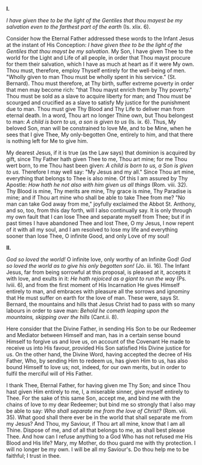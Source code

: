 
**I\.**

*I have given thee to be the light of the Gentiles that thou mayest be my salvation even to the farthest part of the earth* (Is. xlix. 6).

Consider how the Eternal Father addressed these words to the Infant Jesus at the instant of His Conception: *I have given thee to be the light of the Gentiles that thou mayst be my salvation*. My Son, I have given Thee to the world for the Light and Life of all people, in order that Thou mayst procure for them their salvation, which I have as much at heart as if it were My own. Thou must, therefore, employ Thyself entirely for the well-being of men. \"Wholly given to man Thou must be wholly spent in his service.\" (St. Bernard). Thou must therefore, at Thy birth, suffer extreme poverty in order that men may become rich: \"that Thou mayst enrich them by Thy poverty.\" Thou must be sold as a slave to acquire liberty for man; and Thou must be scourged and crucified as a slave to satisfy My justice for the punishment due to man. Thou must give Thy Blood and Thy Life to deliver man from eternal death. In a word, Thou art no longer Thine own, but Thou belongest to man: *A child is born to us, a son is given to us* (Is. ix. 6). Thus, My beloved Son, man will be constrained to love Me, and to be Mine, when he sees that I give Thee, My only-begotten One, entirely to him, and that there is nothing left for Me to give him.

My dearest Jesus, if it is true (as the Law says) that dominion is acquired by gift, since Thy Father hath given Thee to me, Thou art mine; for me Thou wert born, to me Thou hast been given: *A child is born to us, a Son is given to us.* Therefore I may well say: \"My Jesus and my all.\" Since Thou art mine, everything that belongs to Thee is also mine. Of this I am assured by Thy Apostle: *How hath he not also with him given us all things* (Rom. viii. 32). Thy Blood is mine, Thy merits are mine, Thy grace is mine, Thy Paradise is mine; and if Thou art mine who shall be able to take Thee from me? \"No man can take God away from me,\" joyfully exclaimed the Abbot St. Anthony, and so, too, from this day forth, will I also continually say. It is only through my own fault that I can lose Thee and separate myself from Thee; but if in past times I have abandoned Thee and lost Thee, O my Jesus, I now repent of it with all my soul, and I am resolved to lose my life and everything sooner than lose Thee, O infinite Good, and only Love of my soul!

**II\.**

*God so loved the world!* O infinite love, only worthy of an Infinite God! *God so loved the world as to give his only begotten son!* (Jo. iii. 16). The Infant Jesus, far from being sorrowful at this proposal, is pleased at it, accepts it with love, and exults in it: *He hath rejoiced as a giant to run the way* (Ps. lviii. 6), and from the first moment of His Incarnation He gives Himself entirely to man, and embraces with pleasure all the sorrows and ignominy that He must suffer on earth for the love of man. These were, says St. Bernard, the mountains and hills that Jesus Christ had to pass with so many labours in order to save man: *Behold he cometh leaping upon the mountains, skipping over the hills* (Cant.ii. 8).

Here consider that the Divine Father, in sending His Son to be our Redeemer and Mediator between Himself and man, has in a certain sense bound Himself to forgive us and love us, on account of the Covenant He made to receive us into His favour, provided His Son satisfied His Divine justice for us. On the other hand, the Divine Word, having accepted the decree of His Father, Who, by sending Him to redeem us, has given Him to us, has also bound Himself to love us; not, indeed, for our own merits, but in order to fulfil the merciful will of His Father.

I thank Thee, Eternal Father, for having given me Thy Son; and since Thou hast given Him entirely to me, I, a miserable sinner, give myself entirely to Thee. For the sake of this same Son, accept me, and bind me with the chains of love to my dear Redeemer; but bind me so strongly that I also may be able to say: *Who shall separate me from the love of Christ?* (Rom. viii. 35). What good shall there ever be in the world that shall separate me from my Jesus? And Thou, my Saviour, if Thou art all mine, know that I am all Thine. Dispose of me, and of all that belongs to me, as shall best please Thee. And how can I refuse anything to a God Who has not refused me His Blood and His life? Mary, my Mother, do thou guard me with thy protection. I will no longer be my own. I will be all my Saviour\'s. Do thou help me to be faithful; I trust in thee.

